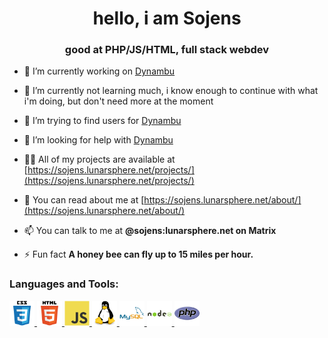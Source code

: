<h1 align="center">hello, i am Sojens</h1>
<h3 align="center">good at PHP/JS/HTML, full stack webdev</h3>

- 🔭 I’m currently working on [Dynambu](https://dynambu.lunarsphere.net/)

- 🌱 I’m currently not learning much, i know enough to continue with what i'm doing, but don't need more at the moment

- 👯 I’m trying to find users for [Dynambu](https://dynambu.lunarsphere.net/)

- 🤝 I’m looking for help with [Dynambu](https://dynambu.lunarsphere.net/)

- 👨‍💻 All of my projects are available at [https://sojens.lunarsphere.net/projects/](https://sojens.lunarsphere.net/projects/)

- 📝 You can read about me at [https://sojens.lunarsphere.net/about/](https://sojens.lunarsphere.net/about/)

- 📫 You can talk to me at **@sojens:lunarsphere.net on Matrix**

- ⚡ Fun fact **A honey bee can fly up to 15 miles per hour.**

<h3 align="left">Languages and Tools:</h3>
<p align="left"> <a href="https://www.w3schools.com/css/" target="_blank" rel="noreferrer"> <img src="https://raw.githubusercontent.com/devicons/devicon/master/icons/css3/css3-original-wordmark.svg" alt="css3" width="40" height="40"/> </a> <a href="https://www.w3.org/html/" target="_blank" rel="noreferrer"> <img src="https://raw.githubusercontent.com/devicons/devicon/master/icons/html5/html5-original-wordmark.svg" alt="html5" width="40" height="40"/> </a> <a href="https://developer.mozilla.org/en-US/docs/Web/JavaScript" target="_blank" rel="noreferrer"> <img src="https://raw.githubusercontent.com/devicons/devicon/master/icons/javascript/javascript-original.svg" alt="javascript" width="40" height="40"/> </a> <a href="https://www.linux.org/" target="_blank" rel="noreferrer"> <img src="https://raw.githubusercontent.com/devicons/devicon/master/icons/linux/linux-original.svg" alt="linux" width="40" height="40"/> </a> <a href="https://www.mysql.com/" target="_blank" rel="noreferrer"> <img src="https://raw.githubusercontent.com/devicons/devicon/master/icons/mysql/mysql-original-wordmark.svg" alt="mysql" width="40" height="40"/> </a> <a href="https://nodejs.org" target="_blank" rel="noreferrer"> <img src="https://raw.githubusercontent.com/devicons/devicon/master/icons/nodejs/nodejs-original-wordmark.svg" alt="nodejs" width="40" height="40"/> </a> <a href="https://www.php.net" target="_blank" rel="noreferrer"> <img src="https://raw.githubusercontent.com/devicons/devicon/master/icons/php/php-original.svg" alt="php" width="40" height="40"/> </a> </p>

